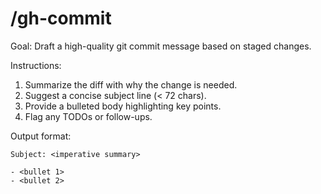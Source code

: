 # /gh-commit

Goal: Draft a high-quality git commit message based on staged changes.

Instructions:
1. Summarize the diff with why the change is needed.
2. Suggest a concise subject line (< 72 chars).
3. Provide a bulleted body highlighting key points.
4. Flag any TODOs or follow-ups.

Output format:
```
Subject: <imperative summary>

- <bullet 1>
- <bullet 2>
```
